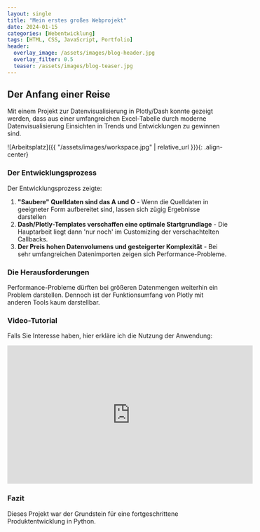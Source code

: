 ```yaml
---
layout: single
title: "Mein erstes großes Webprojekt"
date: 2024-01-15
categories: [Webentwicklung]
tags: [HTML, CSS, JavaScript, Portfolio]
header:
  overlay_image: /assets/images/blog-header.jpg
  overlay_filter: 0.5
  teaser: /assets/images/blog-teaser.jpg
---
```


## Der Anfang einer Reise

Mit einem Projekt zur Datenvisualisierung in Plotly/Dash konnte gezeigt werden, dass aus einer umfangreichen Excel-Tabelle durch moderne Datenvisualisierung Einsichten in Trends und Entwicklungen zu gewinnen sind.

![Arbeitsplatz]({{ "/assets/images/workspace.jpg" | relative_url }}){: .align-center}

### Der Entwicklungsprozess

Der Entwicklungsprozess zeigte:

1. **"Saubere" Quelldaten sind das A und O** - Wenn die Quelldaten in geeigneter Form aufbereitet sind, lassen sich zügig Ergebnisse darstellen
2. **Dash/Plotly-Templates verschaffen eine optimale Startgrundlage** - Die Hauptarbeit liegt dann 'nur noch' im Customizing der verschachtelten Callbacks.
3. **Der Preis hohen Datenvolumens und gesteigerter Komplexität** - Bei sehr umfangreichen Datenimporten zeigen sich Performance-Probleme.

### Die Herausforderungen

Performance-Probleme dürften bei größeren Datenmengen weiterhin ein Problem darstellen. Dennoch ist der Funktionsumfang von Plotly mit anderen Tools kaum darstellbar.

### Video-Tutorial

Falls Sie Interesse haben, hier erkläre ich die Nutzung der Anwendung:

<iframe width="560" height="315" src="https://youtu.be/asD0ixK5WW4" frameborder="0" allow="autoplay; encrypted-media" allowfullscreen></iframe>

### Fazit

Dieses Projekt war der Grundstein für eine fortgeschrittene Produktentwicklung in Python.